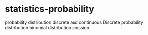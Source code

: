 # statistics-probability
probability distribution discrete and continuous
Discrete probability distribution
binomial distribution
poission
